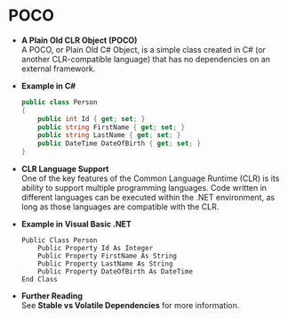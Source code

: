 # POCO

- **A Plain Old CLR Object (POCO)**  
  A POCO, or Plain Old C# Object, is a simple class created in C# (or another CLR-compatible language) that has no
  dependencies on an external framework.

- **Example in C#**
  ```c#
  public class Person
  {
      public int Id { get; set; }
      public string FirstName { get; set; }
      public string LastName { get; set; }
      public DateTime DateOfBirth { get; set; }
  }
  ```

- **CLR Language Support**  
  One of the key features of the Common Language Runtime (CLR) is its ability to support multiple programming languages.
  Code written in different languages can be executed within the .NET environment, as long as those languages are
  compatible with the CLR.

- **Example in Visual Basic .NET**
  ```vb.net
  Public Class Person
      Public Property Id As Integer
      Public Property FirstName As String
      Public Property LastName As String
      Public Property DateOfBirth As DateTime
  End Class
  ```

- **Further Reading**  
  See **Stable vs Volatile Dependencies** for more information.
